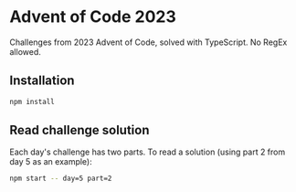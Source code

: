 # Advent of Code 2023

Challenges from 2023 Advent of Code, solved with TypeScript. No RegEx allowed.

## Installation

```bash
npm install
```

## Read challenge solution

Each day's challenge has two parts.
To read a solution (using part 2 from day 5 as an example):

```bash
npm start -- day=5 part=2
```
